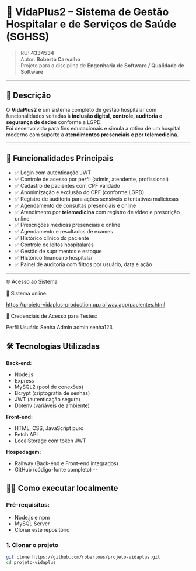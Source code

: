 # 🏥 VidaPlus2 – Sistema de Gestão Hospitalar e de Serviços de Saúde (SGHSS)

> RU: **4334534**  
> Autor: **Roberto Carvalho**  
> Projeto para a disciplina de **Engenharia de Software / Qualidade de Software**

---

## 📌 Descrição

O **VidaPlus2** é um sistema completo de gestão hospitalar com funcionalidades voltadas à **inclusão digital, controle, auditoria e segurança de dados** conforme a LGPD.  
Foi desenvolvido para fins educacionais e simula a rotina de um hospital moderno com suporte a **atendimentos presenciais e por telemedicina**.

---

## 🚀 Funcionalidades Principais

- ✅ Login com autenticação JWT
- ✅ Controle de acesso por perfil (admin, atendente, profissional)
- ✅ Cadastro de pacientes com CPF validado
- ✅ Anonimização e exclusão do CPF (conforme LGPD)
- ✅ Registro de auditoria para ações sensíveis e tentativas maliciosas
- ✅ Agendamento de consultas presenciais e online
- ✅ Atendimento por **telemedicina** com registro de vídeo e prescrição online
- ✅ Prescrições médicas presenciais e online
- ✅ Agendamento e resultados de exames
- ✅ Histórico clínico do paciente
- ✅ Controle de leitos hospitalares
- ✅ Gestão de suprimentos e estoque
- ✅ Histórico financeiro hospitalar
- ✅ Painel de auditoria com filtros por usuário, data e ação

---
🌐 Acesso ao Sistema

🔗 Sistema online:

https://projeto-vidaplus-production.up.railway.app/pacientes.html

🔐 Credenciais de Acesso para Testes:

Perfil	Usuário	Senha
Admin	admin	senha123

## 🛠️ Tecnologias Utilizadas

**Back-end:**
- Node.js
- Express
- MySQL2 (pool de conexões)
- Bcrypt (criptografia de senhas)
- JWT (autenticação segura)
- Dotenv (variáveis de ambiente)

**Front-end:**
- HTML, CSS, JavaScript puro
- Fetch API
- LocalStorage com token JWT

**Hospedagem:**
- Railway (Back-end e Front-end integrados)
- GitHub (código-fonte completo)
--

## 🧑‍💻 Como executar localmente

### Pré-requisitos:
- Node.js e npm
- MySQL Server
- Clonar este repositório

### 1. Clonar o projeto
```bash
git clone https://github.com/robertows/projeto-vidaplus.git
cd projeto-vidaplus

